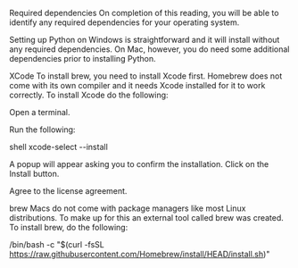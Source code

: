 Required dependencies
On completion of this reading, you will be able to identify any required dependencies for your operating system.

Setting up Python on Windows is straightforward and it will install without any required dependencies. On Mac, however, you do need some additional dependencies prior to installing Python.

XCode
To install brew, you need to install Xcode first. Homebrew does not come with its own compiler and it needs Xcode installed for it to work correctly. To install Xcode do the following:

Open a terminal.

Run the following: 

shell xcode-select --install

A popup will appear asking you to confirm the installation. Click on the Install button.

Agree to the license agreement.

brew
Macs do not come with package managers like most Linux distributions. To make up for this an external tool called brew was created. To install brew, do the following:

/bin/bash -c "$(curl -fsSL https://raw.githubusercontent.com/Homebrew/install/HEAD/install.sh)"